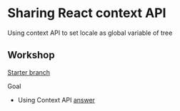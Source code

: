 # Sharing React context API #

Using context API to set locale as global variable of tree

## Workshop ##

[Starter branch](https://github.com/aofleejay/sharing-react-context-api/tree/base)

Goal
- Using Context API [answer](https://github.com/aofleejay/sharing-react-context-api/tree/master)
